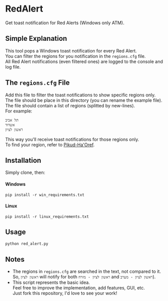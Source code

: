 # RedAlert
Get toast notification for Red Alerts (Windows only ATM).

## Simple Explanation
This tool pops a Windows toast notification for every Red Alert.  
You can filter the regions for you notification in the `regions.cfg` file.  
All Red Alert notifications (even filtered ones) are logged to the console and log file.  

## The `regions.cfg` File
Add this file to filter the toast notifications to show specific regions only.  
The file should be place in this directory (you can rename the example file).  
The file should contain a list of regions (splitted by new-lines).  
For example:
```
תל אביב
אשדוד
ראשון לציון
```
This way you'll receive toast notifications for those regions only.  
To find your region, refer to [Pikud-Ha'Oref](https://www.oref.org.il/).

## Installation
Simply clone, then:
#### Windows
```
pip install -r win_requirements.txt
```
#### Linux
```
pip install -r linux_requirements.txt
```

## Usage
```sh
python red_alert.py
```

## Notes
* The regions in `regions.cfg` are searched in the text, not compared to it.  
So, `ראשון לציון` will notify for both `ראשון לציון - מזרח` and `ראשון לציון - מערב`).  
* This script represents the basic idea.  
Feel free to improve the implementation, add features, GUI, etc.  
Just fork this repository, I'd love to see your work!
